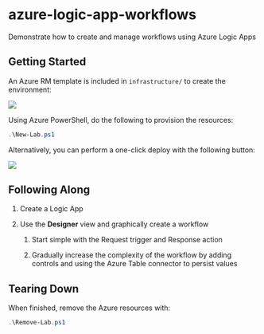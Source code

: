 # azure-logic-app-workflows

Demonstrate how to create and manage workflows using Azure Logic Apps

## Getting Started

An Azure RM template is included in `infrastructure/` to create the environment:

<a href="http://armviz.io/#/?load=https%3A%2F%2Fraw.githubusercontent.com%2Flrakai%2Fazure-logic-app-workflows%2Fmaster%2Finfrastructure%2Farm-template.json">
    <img src="https://camo.githubusercontent.com/536ab4f9bc823c2e0ce72fb610aafda57d8c6c12/687474703a2f2f61726d76697a2e696f2f76697375616c697a65627574746f6e2e706e67" data-canonical-src="http://armviz.io/visualizebutton.png" style="max-width:100%;">
</a> 

Using Azure PowerShell, do the following to provision the resources:

```ps1
.\New-Lab.ps1
```

Alternatively, you can perform a one-click deploy with the following button:

<a href="https://portal.azure.com/#create/Microsoft.Template/uri/https%3A%2F%2Fraw.githubusercontent.com%2Flrakai%2Fazure-logic-app-workflows%2Fmaster%2Finfrastructure%2Farm-template.json">
    <img src="https://camo.githubusercontent.com/9285dd3998997a0835869065bb15e5d500475034/687474703a2f2f617a7572656465706c6f792e6e65742f6465706c6f79627574746f6e2e706e67" data-canonical-src="http://azuredeploy.net/deploybutton.png" style="max-width:100%;">
</a>

## Following Along

1. Create a Logic App

1. Use the __Designer__ view and graphically create a workflow

    1. Start simple with the Request trigger and Response action

    1. Gradually increase the complexity of the workflow by adding controls and using the Azure Table connector to persist values

## Tearing Down

When finished, remove the Azure resources with:

```ps1
.\Remove-Lab.ps1
```